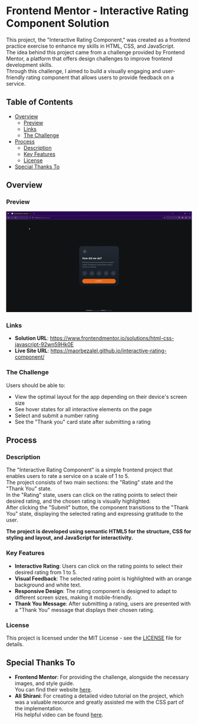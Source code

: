# Frontend Mentor - Interactive Rating Component Solution

This project, the "Interactive Rating Component," was created as a frontend practice exercise to enhance my skills in HTML, CSS, and JavaScript.<br>
The idea behind this project came from a challenge provided by Frontend Mentor, a platform that offers design challenges to improve frontend development skills.<br>
Through this challenge, I aimed to build a visually engaging and user-friendly rating component that allows users to provide feedback on a service.

## Table of Contents

- [Overview](#overview)
    - [Preview](#preview)
    - [Links](#links)
    - [The Challenge](#the-challenge)
- [Process](#process)
    - [Description](#description)
    - [Key Features](#key-features)
    - [License](#license)
- [Special Thanks To](#special-thanks-to)

## Overview

### Preview

![](./res/interactive-rating-component.gif)

### Links

- **Solution URL**: https://www.frontendmentor.io/solutions/html-css-javascript-92wn59Hk0E
- **Live Site URL**: https://maorbezalel.github.io/interactive-rating-component/

### The Challenge

Users should be able to:

- View the optimal layout for the app depending on their device's screen size
- See hover states for all interactive elements on the page
- Select and submit a number rating
- See the "Thank you" card state after submitting a rating

## Process

### Description

The "Interactive Rating Component" is a simple frontend project that enables users to rate a service on a scale of 1 to 5.<br>
The project consists of two main sections: the "Rating" state and the "Thank You" state.<br>
In the "Rating" state, users can click on the rating points to select their desired rating, and the chosen rating is visually highlighted.<br>
After clicking the "Submit" button, the component transitions to the "Thank You" state, displaying the selected rating and expressing gratitude to the user.

**The project is developed using semantic HTML5 for the structure, CSS for styling and layout, and JavaScript for interactivity.**

### Key Features

- **Interactive Rating**: Users can click on the rating points to select their desired rating from 1 to 5.
- **Visual Feedback**: The selected rating point is highlighted with an orange background and white text.
- **Responsive Design**: The rating component is designed to adapt to different screen sizes, making it mobile-friendly.
- **Thank You Message**: After submitting a rating, users are presented with a "Thank You" message that displays their chosen rating.

### License

This project is licensed under the MIT License - see the [LICENSE](LICENSE) file for details.

## Special Thanks To

- **Frontend Mentor**: For providing the challenge, alongside the necessary images, and style guide.<br>
You can find their website [here](https://www.frontendmentor.io/). 
- **Ali Shirani**: For creating a detailed video tutorial on the project, which was a valuable resource and greatly assisted me with the CSS part of the implementation.<br>
His helpful video can be found [here](https://www.youtube.com/watch?v=Nw4y8cAU70w&ab_channel=CodewithAli).
